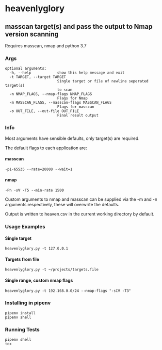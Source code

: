 # heavenlyglory
## masscan target(s) and pass the output to Nmap version scanning
Requires masscan, nmap and python 3.7

### Args
```
optional arguments:
  -h, --help            show this help message and exit
  -t TARGET, --target TARGET
                        Single target or file of newline seperated target(s)
                        to scan
  -n NMAP_FLAGS, --nmap-flags NMAP_FLAGS
                        Flags for Nmap
  -m MASSCAN_FLAGS, --masscan-flags MASSCAN_FLAGS
                        Flags for masscan
  -o OUT_FILE, --out-file OUT_FILE
                        Final result output
```

### Info
Most arguments have sensible defaults, only target(s) are required.

The default flags to each application are:
#### masscan
```-p1-65535 --rate=20000 --wait=1```
#### nmap
```-Pn -sV -T5 --min-rate 1500```

Custom arguments to nmap and masscan can be supplied via the -m and -n arguments respectively,
these will overwrite the defaults.

Output is written to heaven.csv in the current working directory by default.

### Usage Examples

#### Single target
```heavenlyglory.py -t 127.0.0.1```

#### Targets from file
```heavenlyglory.py -t ~/projects/targets.file```

#### Single range, custom nmap flags
```heavenlyglory.py -t 192.168.0.0/24 --nmap-flags "-sCV -T3"```

### Installing in pipenv
```
pipenv install
pipenv shell
```

### Running Tests
```
pipenv shell
tox
```
